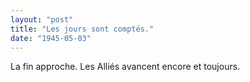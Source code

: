 ```yaml
---
layout: "post"
title: "Les jours sont comptés."
date: "1945-05-03"
---
```





<div class="histoire">La fin approche. Les Alliés avancent encore et toujours.</div>

<div class="commentaire"></div>
